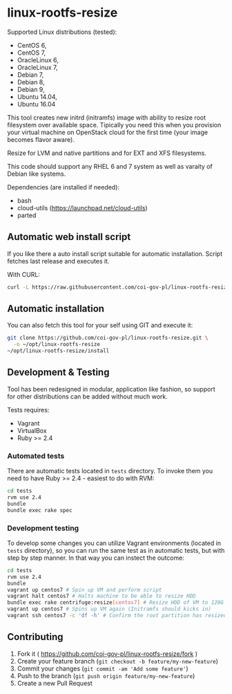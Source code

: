 # linux-rootfs-resize

Supported Linux distributions (tested):

* CentOS 6,
* CentOS 7,
* OracleLinux 6,
* OracleLinux 7,
* Debian 7,
* Debian 8,
* Debian 9,
* Ubuntu 14.04,
* Ubuntu 16.04


This tool creates new initrd (initramfs) image with ability to resize root filesystem over available space. Tipically you need this when you provision your virtual machine on OpenStack cloud for the first time (your image becomes flavor aware).

Resize for LVM and native partitions and for EXT and XFS filesystems.

This code should support any RHEL 6 and 7 system as well as varaity of Debian like systems.

Dependencies (are installed if needed):

 * bash
 * cloud-utils (https://launchpad.net/cloud-utils)
 * parted


## Automatic web install script

If you like there a auto install script suitable for automatic installation. Script fetches last release and executes it.

With CURL:

```bash
curl -L https://raw.githubusercontent.com/coi-gov-pl/linux-rootfs-resize/v2.0.0/auto-install | bash
```

## Automatic installation

You can also fetch this tool for your self using GIT and execute it:

```bash
git clone https://github.com/coi-gov-pl/linux-rootfs-resize.git \
  -o ~/opt/linux-rootfs-resize
~/opt/linux-rootfs-resize/install
```

## Development & Testing

Tool has been redesigned in modular, application like fashion, so support for other distributions can be added without much work.

Tests requires:

 * Vagrant
 * VirtualBox
 * Ruby >= 2.4

### Automated tests

There are automatic tests located in `tests` directory. To invoke them you need to have Ruby >= 2.4 - easiest to do with RVM:

```bash
cd tests
rvm use 2.4
bundle
bundle exec rake spec
```

### Development testing

To develop some changes you can utilize Vagrant environments (located in `tests` directory), so you can run the same test as in automatic tests, but with step by step manner. In that way you can instect the outcome:

```bash
cd tests
rvm use 2.4
bundle
vagrant up centos7 # Spin up VM and perform script
vagrant halt centos7 # Halts machine to be able to resize HDD
bundle exec rake centrifuge:resize[centos7] # Resize HDD of VM to 120G by default
vagrant up centos7 # Spins up VM again (Initramfs should kicks in)
vagrant ssh centos7 -c 'df -h' # Confirm the root partition has resized
```
## Contributing

1. Fork it ( https://github.com/coi-gov-pl/linux-rootfs-resize/fork )
2. Create your feature branch (`git checkout -b feature/my-new-feature`)
3. Commit your changes (`git commit -am 'Add some feature'`)
4. Push to the branch (`git push origin feature/my-new-feature`)
5. Create a new Pull Request
